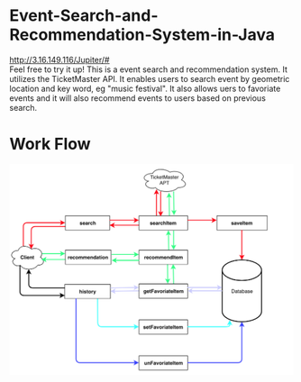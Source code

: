 # Event-Search-and-Recommendation-System-in-Java
http://3.16.149.116/Jupiter/#  
Feel free to try it up!
This is a event search and recommendation system. It utilizes the TicketMaster API. It enables users to search event by geometric location and key word, eg "music festival". It also allows uers to favoriate events and it will also recommend events to users based on previous search.

# Work Flow
![image](https://raw.githubusercontent.com/Susieeeeeeeeee/Event-Search-and-Recommendation-System-in-Java/master/images/workFlow.png)

